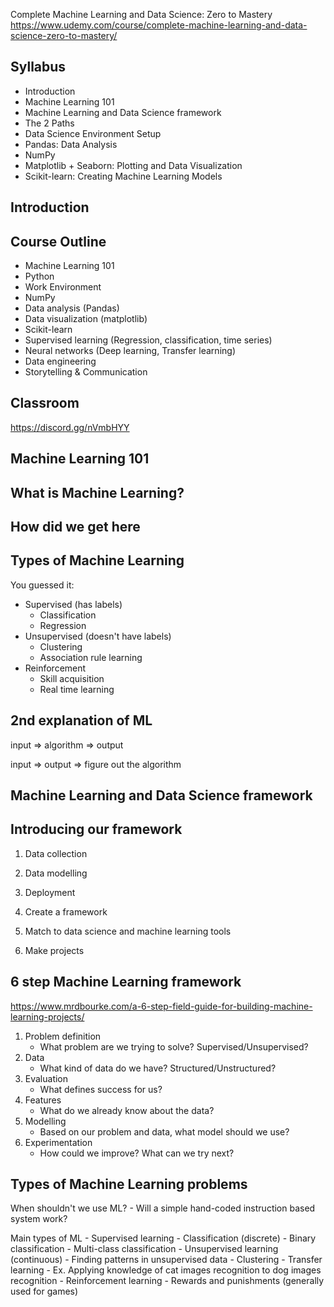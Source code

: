 Complete Machine Learning and Data Science: Zero to Mastery
https://www.udemy.com/course/complete-machine-learning-and-data-science-zero-to-mastery/


Syllabus
---------------------------------------------
- Introduction
- Machine Learning 101
- Machine Learning and Data Science framework
- The 2 Paths
- Data Science Environment Setup
- Pandas: Data Analysis
- NumPy
- Matplotlib + Seaborn: Plotting and Data Visualization
- Scikit-learn: Creating Machine Learning Models


Introduction
---------------------------------------------

## Course Outline
- Machine Learning 101
- Python
- Work Environment
- NumPy
- Data analysis (Pandas)
- Data visualization (matplotlib)
- Scikit-learn
- Supervised learning (Regression, classification, time series)
- Neural networks (Deep learning, Transfer learning)
- Data engineering
- Storytelling & Communication

## Classroom

https://discord.gg/nVmbHYY

Machine Learning 101
---------------------------------------------

## What is Machine Learning?


## How did we get here

## Types of Machine Learning

You guessed it: 

- Supervised (has labels)
	- Classification
	- Regression
- Unsupervised (doesn't have labels)
	- Clustering
	- Association rule learning
- Reinforcement
	- Skill acquisition
	- Real time learning

## 2nd explanation of ML

input => algorithm => output

input => output => figure out the algorithm

Machine Learning and Data Science framework
---------------------------------------------

## Introducing our framework

1. Data collection
2. Data modelling
3. Deployment

1. Create a framework
2. Match to data science and machine learning tools
3. Make projects

## 6 step Machine Learning framework

https://www.mrdbourke.com/a-6-step-field-guide-for-building-machine-learning-projects/

1. Problem definition
	- What problem are we trying to solve? Supervised/Unsupervised?
2. Data 
	- What kind of data do we have? Structured/Unstructured?
3. Evaluation
	- What defines success for us?
4. Features
	- What do we already know about the data?
5. Modelling
	- Based on our problem and data, what model should we use?
6. Experimentation
	- How could we improve? What can we try next?

## Types of Machine Learning problems

When shouldn't we use ML?
	- Will a simple hand-coded instruction based system work?

Main types of ML
	- Supervised learning
		- Classification (discrete)
			- Binary classification
			- Multi-class classification
	- Unsupervised learning (continuous)
		- Finding patterns in unsupervised data
		- Clustering
	- Transfer learning
		- Ex. Applying knowledge of cat images recognition to dog images recognition
	- Reinforcement learning
		- Rewards and punishments (generally used for games)



